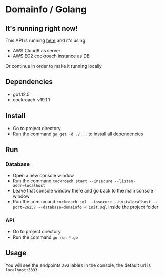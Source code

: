 # Domainfo / Golang
## It's running right now!
This API is running [here](https://domainfo-mariopayan.c9users.io/v1/api/domain/list) and it's using 
* AWS Cloud9 as server
* AWS EC2 cockroach instance as DB 

Or continue in order to make it running locally

## Dependencies
* go1.12.5
* cockroach-v19.1.1

## Install
* Go to project directory
* Run the command `go get -d ./...` to install all dependencies

## Run

### Database
* Open a new console window
* Run the command `cockroach start --insecure --listen-addr=localhost`
* Leave that console window there and go back to the main console window
* Run the commmand `cockroach sql --insecure --host=localhost --port=26257 --database=domainfo < init.sql` inside the project folder

### API
* Go to project directory
* Run the command `go run *.go`

## Usage
You will see the endpoints availables in the console, the default url is `localhost:3333`